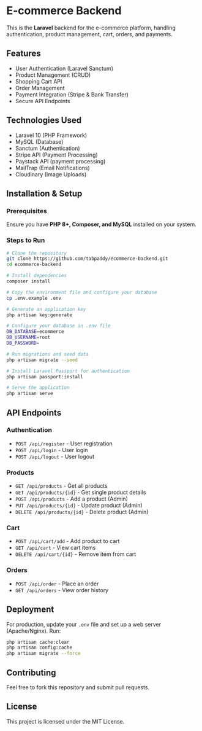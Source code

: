# E-commerce Backend

This is the **Laravel** backend for the e-commerce platform, handling authentication, product management, cart, orders, and payments.

## Features
- User Authentication (Laravel Sanctum)
- Product Management (CRUD)
- Shopping Cart API
- Order Management
- Payment Integration (Stripe & Bank Transfer)
- Secure API Endpoints

## Technologies Used
- Laravel 10 (PHP Framework)
- MySQL (Database)
- Sanctum (Authentication)
- Stripe API (Payment Processing)
- Paystack API (payment processing)
- MailTrap (Email Notifications)
- Cloudinary (Image Uploads)

## Installation & Setup

### Prerequisites
Ensure you have **PHP 8+, Composer, and MySQL** installed on your system.

### Steps to Run
```bash
# Clone the repository
git clone https://github.com/tabpaddy/ecommerce-backend.git
cd ecommerce-backend

# Install dependencies
composer install

# Copy the environment file and configure your database
cp .env.example .env

# Generate an application key
php artisan key:generate

# Configure your database in .env file
DB_DATABASE=ecommerce
DB_USERNAME=root
DB_PASSWORD=

# Run migrations and seed data
php artisan migrate --seed

# Install Laravel Passport for authentication
php artisan passport:install

# Serve the application
php artisan serve
```

## API Endpoints
### Authentication
- `POST /api/register` - User registration
- `POST /api/login` - User login
- `POST /api/logout` - User logout

### Products
- `GET /api/products` - Get all products
- `GET /api/products/{id}` - Get single product details
- `POST /api/products` - Add a product (Admin)
- `PUT /api/products/{id}` - Update product (Admin)
- `DELETE /api/products/{id}` - Delete product (Admin)

### Cart
- `POST /api/cart/add` - Add product to cart
- `GET /api/cart` - View cart items
- `DELETE /api/cart/{id}` - Remove item from cart

### Orders
- `POST /api/order` - Place an order
- `GET /api/orders` - View order history

## Deployment
For production, update your `.env` file and set up a web server (Apache/Nginx). Run:
```bash
php artisan cache:clear
php artisan config:cache
php artisan migrate --force
```

## Contributing
Feel free to fork this repository and submit pull requests.

## License
This project is licensed under the MIT License.


